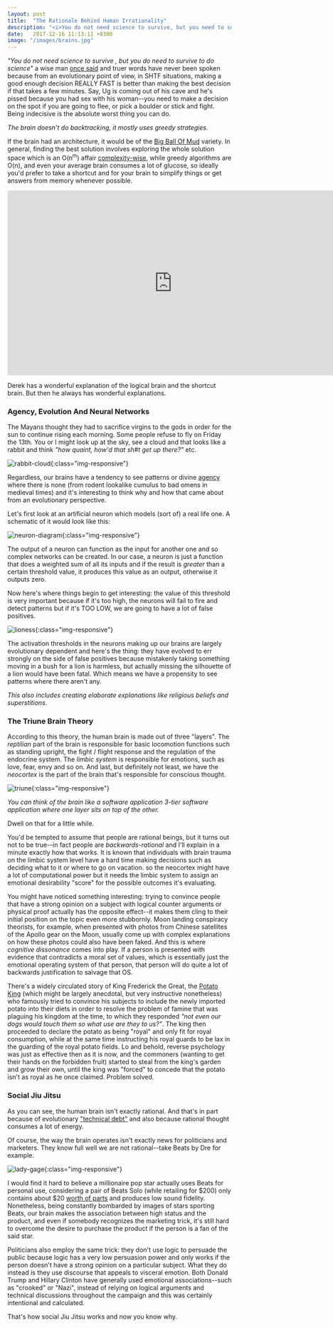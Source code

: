 ```yaml
---
layout: post
title:  "The Rationale Behind Human Irrationality"
description: "<i>You do not need science to survive, but you need to survive to do science</i> a wise man once said, and truer words have never been spoken. For you see, in SHTF situations, making a good enough decision REALLY FAST is better than making the best decision if that takes say a few minutes."
date:   2017-12-16 11:13:11 +0300
image: "/images/brains.jpg"
---
```

<i>"You do not need science to survive , but you do need to survive to do science"</i> a wise man [once said](https://medium.com/incerto/how-to-be-rational-about-rationality-432e96dd4d1a) and truer words have never been spoken because from an evolutionary point of view, in SHTF situations, making a good enough decision REALLY FAST is better than making the best decision if that takes a few minutes. Say, Ug is coming out of his cave and he's pissed because you had sex with his woman--you need to make a decision on the spot if you are going to flee, or pick a boulder or stick and fight. Being indecisive is the absolute worst thing you can do.

*The brain doesn't do backtracking, it mostly uses greedy strategies.*

If the brain had an architecture, it would be of the [Big Ball Of Mud](https://blog.codinghorror.com/the-big-ball-of-mud-and-other-architectural-disasters/) variety. In general, finding the best solution involves exploring the whole solution space which is an O(n<sup>m</sup>) affair [complexity-wise](https://discrete.gr/complexity/), while greedy algorithms are O(n), and even your average brain consumes a lot of glucose, so ideally you'd prefer to take a shortcut and for your brain to simplify things or get answers from memory whenever possible.

<iframe width="740" height="415" src="https://www.youtube.com/embed/UBVV8pch1dM" frameborder="0" allowfullscreen></iframe>

Derek has a wonderful explanation of the logical brain and the shortcut brain. But then he always has wonderful explanations.

### Agency, Evolution And Neural Networks
The Mayans thought they had to sacrifice virgins to the gods in order for the sun to continue rising each morning. Some people refuse to fly on Friday the 13th. You or I might look up at the sky, see a cloud and that looks like a rabbit and think *"how quaint, how'd that sh#t get up there?"* etc.

![rabbit-cloud](/images/rabbit-cloud.jpg){:class="img-responsive"}

Regardless, our brains have a tendency to see patterns or divine [agency](https://en.wikipedia.org/wiki/Agency_(philosophy)) where there is none (from rodent lookalike cumulus to bad omens in medieval times) and it's interesting to think why and how that came about from an evolutionary perspective.

Let's first look at an artificial neuron which models (sort of) a real life one. A schematic of it would look like this:

![neuron-diagram](/images/neuron-diagram.png){:class="img-responsive"}

The output of a neuron can function as the input for another one and so complex networks can be created. In our case, a neuron is just a function that does a weighted sum of all its inputs and if the result is *greater* than a certain threshold value, it produces this value as an output, otherwise it outputs zero.

Now here's where things begin to get interesting: the value of this threshold is very important because if it's too high, the neurons will fail to fire and detect patterns but if it's TOO LOW, we are going to have a lot of false positives.

![lioness](/images/lioness.jpg){:class="img-responsive"}

The activation thresholds in the neurons making up our brains are largely evolutionary dependent and here's the thing: they have evolved to err strongly on the side of false positives because mistakenly taking something moving in a bush for a lion is harmless, but actually missing the silhouette of a lion would have been fatal. Which means we have a propensity to see patterns where there aren't any.

<i>
This also includes creating elaborate explanations like religious beliefs and superstitions.
</i>

### The Triune Brain Theory
According to this theory, the human brain is made out of three "layers". The *reptilian* part of the brain is responsible for basic locomotion functions such as standing upright, the fight / flight response and the regulation of the endocrine system. The *limbic system* is responsible for emotions, such as love, fear, envy and so on. And last, but definitely not least, we have the *neocortex* is the part of the brain that's responsible for conscious thought.

![triune](/images/triune.png){:class="img-responsive"}

<i>
You can think of the brain like a software application 3-tier software application where one layer sits on top of the other.
</i>

Dwell on that for a little while.

You'd be tempted to assume that people are rational beings, but it turns out not to be true--in fact people are *backwards-rational* and I'll explain in a minute exactly how that works. It is known that individuals with brain trauma on the limbic system level have a hard time making decisions such as deciding what to it or where to go on vacation. so the neocortex might have a lot of computational power but it needs the limbic system to assign an emotional desirability "score" for the possible outcomes it's evaluating.

You might have noticed something interesting: trying to convince people that have a strong opinion on a subject with logical counter arguments or physical proof actually has the opposite effect--it makes them cling to their initial position on the topic even more stubbornly. Moon landing conspiracy theorists, for example, when presented with photos from Chinese satellites of the Apollo gear on the Moon, usually come up with complex explanations on how these photos could also have been faked. And this is where *cognitive dissonance* comes into play. If a person is presented with evidence that contradicts a moral set of values, which is essentially just the emotional operating system of that person, that person will do quite a lot of backwards justification to salvage that OS.

There's a widely circulated story of King Frederick the Great, the [Potato King](https://en.wikipedia.org/wiki/Frederick_the_Great) (which might be largely anecdotal, but very instructive nonetheless) who famously tried to convince his subjects to include the newly imported potato into their diets in order to resolve the problem of famine that was plaguing his kingdom at the time, to which they responded <i>"not even our dogs would touch them so what use are they to us?"</i>. The king then proceeded to declare the potato as being "royal" and only fit for royal consumption, while at the same time instructing his royal guards to be lax in the guarding of the royal potato fields. Lo and behold, reverse psychology was just as effective then as it is now, and the commoners (wanting to get their hands on the forbidden fruit) started to steal from the king's garden and grow their own, until the king was "forced" to concede that the potato isn't as royal as he once claimed. Problem solved.

### Social Jiu Jitsu
As you can see, the human brain isn't exactly rational. And that's in part because of evolutionary ["technical debt"](https://en.wikipedia.org/wiki/Technical_debt) and also because rational thought consumes a lot of energy.

Of course, the way the brain operates isn't exactly news for politicians and marketers. They know full well we are not rational--take Beats by Dre for example.

![lady-gage](/images/gaga.jpg){:class="img-responsive"}

I would find it hard to believe a millionaire pop star actually uses Beats for personal use, considering a pair of Beats Solo (while retailing for $200) only contains about $20 [worth of parts](https://www.techspot.com/news/61060-200-beats-headphones-actually-cost-18-make.html) and produces low sound fidelity. Nonetheless, being constantly bombarded by images of stars sporting Beats, our brain makes the association between high status and the product, and even if somebody recognizes the marketing trick, it's still hard to overcome the desire to purchase the product if the person is a fan of the said star.

Politicians also employ the same trick: they don't use logic to persuade the public because logic has a very low persuasion power and only works if the person doesn't have a strong opinion on a particular subject. What they do instead is they use discourse that appeals to visceral emotion. Both Donald Trump and Hillary Clinton have generally used emotional associations--such as "crooked" or "Nazi", instead of relying on logical arguments and technical discussions throughout the campaign and this was certainly intentional and calculated.

That's how social Jiu Jitsu works and now you know why.
